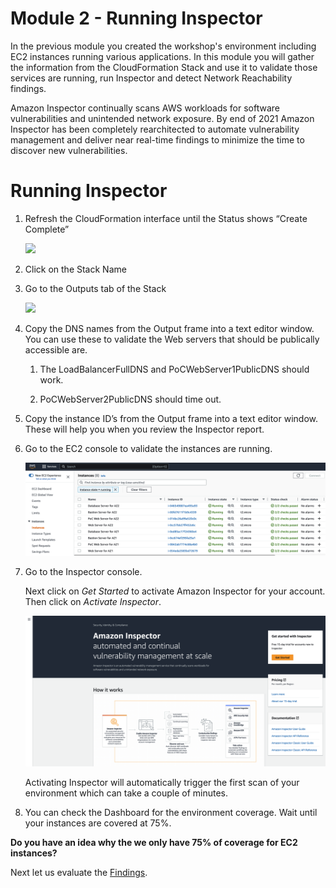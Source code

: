 Module 2 - Running Inspector
=======================================

In the previous module you created the workshop's environment including EC2 instances running various applications. In this module you will gather the information from the CloudFormation Stack and use it to validate those services are running, run Inspector and detect Network Reachability findings.

Amazon Inspector continually scans AWS workloads for software vulnerabilities and unintended network exposure. By end of 2021 Amazon Inspector has been completely rearchitected to automate vulnerability management and deliver near real-time findings to minimize the time to discover new vulnerabilities. 

Running Inspector
============================

1.  Refresh the CloudFormation interface until the Status shows “Create Complete”

	![](./images/mod2-1-create-complete.png)

2.  Click on the Stack Name

3.  Go to the Outputs tab of the Stack

	![](./images/mod2-2-cloudformation-outputs.png)

4.  Copy the DNS names from the Output frame into a text editor window. You can use these to validate the Web servers that should be publically accessible are.

    1.  The LoadBalancerFullDNS and PoCWebServer1PublicDNS should work.

    2.  PoCWebServer2PublicDNS should time out.

5.  Copy the instance ID’s from the Output frame into a text editor window. These will help you when you review the Inspector report.

6.  Go to the EC2 console to validate the instances are running.

	![](./images/mod2-3-ec2-validate.png)

7.  Go to the Inspector console.

	Next click on _Get Started_ to activate Amazon Inspector for your account. Then click on _Activate Inspector_.

	![](./images/mod2-4-inspector.png)

	Activating Inspector will automatically trigger the first scan of your environment which can take a couple of minutes.

8.	You can check the Dashboard for the environment coverage. Wait until your instances are covered at 75%.

__Do you have an idea why the we only have 75% of coverage for EC2 instances?__

Next let us evaluate the [Findings](03-evaluate-findings.md).